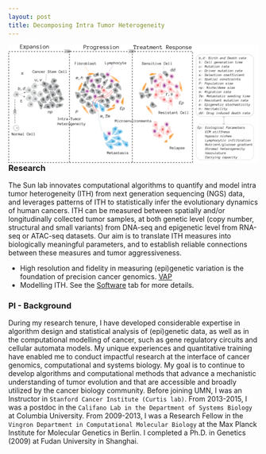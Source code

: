 ```yaml
---
layout: post
title: Decomposing Intra Tumor Heterogeneity
---
```


<img style="float: right;" width="800" src="public/wp_fig1.png">

### Research
The Sun lab innovates computational algorithms to quantify and model intra tumor heterogeneity (ITH) from next generation sequencing (NGS) data, and leverages patterns of ITH to statistically infer the evolutionary dynamics of human cancers. ITH can be measured between spatially and/or longitudinally collected tumor samples, at both genetic level (copy number, structural and small variants) from DNA-seq and epigenetic level from RNA-seq or ATAC-seq datasets. Our aim is to translate ITH measures into biologically meaningful parameters, and to establish reliable connections between these measures and tumor aggressiveness. 

* High resolution and fidelity in measuring (epi)genetic variation is the foundation of precision cancer genomics.
  [VAP](https://combine-lab.github.io/VAP/)
* Modelling ITH. See the [Software](pages/software.html) tab for more details.

### PI - Background

During my research tenure, I have developed considerable expertise in algorithm design and statistical analysis of (epi)genetic data, as well as in the computational modelling of cancer, such as gene regulatory circuits and cellular automata models. My unique experiences and quantitative training have enabled me to conduct impactful research at the interface of cancer genomics, computational and systems biology. My goal is to continue to develop algorithms and computational methods that advance a mechanistic understanding of tumor evolution and that are accessible and broadly utilized by the cancer biology community. Before joining UMN, I was an Instructor in `Stanford Cancer Institute (Curtis lab)`. From 2013-2015, I was a postdoc in the `Califano Lab in the Department of Systems Biology` at Columbia University. From 2009-2013, I was a Research Fellow in the `Vingron Department in Computational Molecular Biology` at the Max Planck Institute for Molecular Genetics in Berlin. I completed a Ph.D. in Genetics (2009) at Fudan University in Shanghai.


